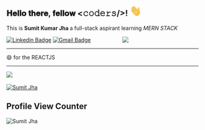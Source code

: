 <h2> 𝐇𝐞𝐥𝐥𝐨 𝐭𝐡𝐞𝐫𝐞, 𝐟𝐞𝐥𝐥𝐨𝐰 <𝚌𝚘𝚍𝚎𝚛𝚜/>! <img src="https://raw.githubusercontent.com/ABSphreak/ABSphreak/master/gifs/Hi.gif" width="30px"></h2>

<p> This is <b> Sumit Kumar Jha </b> a full-stack aspirant learning <i> MERN STACK </i> </p>

<img align='right' src='https://user-images.githubusercontent.com/5713670/87202985-820dcb80-c2b6-11ea-9f56-7ec461c497c3.gif' width='200"'>

<!-- Github link - https://github.com/harshkumarkhatri/harshkumarkhatri

Icons generated from - https://shields.io/ -->


[![Linkedin Badge](https://img.shields.io/badge/-sumitkumarjha-blue?style=flat-square&logo=LinkedIn&logoColor=white&link=https://www.linkedin.com/in/sumitkumarjha/)](https://www.linkedin.com/in/sumitkumarjha/)  [![Gmail Badge](https://img.shields.io/badge/-sumitshine14%40gmail.com-c14438?style=flat-square&logo=Gmail&logoColor=white&link=mailto:sumitshine14@gmail.com)](mailto:sumitshine14@gmail.com)



<hr/>

:smile: for the REACTJS 

<hr/>


<!-- Most Languages Used -->
<div>  
  <img src="https://github-readme-stats.vercel.app/api/top-langs/?username=sumit-jha94&layout=compact" />
</div>


<!-- PROFILE VIEW COUNTER -->

<p align="left"> <a href="https://github.com/ryo-ma/github-profile-trophy"><img src="https://github-profile-trophy.vercel.app/?username=sumit-jha94" alt="Sumit Jha" /></a> </p>

<h2 align="centre"> Profile View Counter </h2/

<p align="center"> <img src="https://komarev.com/ghpvc/?username=sumit-jha94&label=Profile%20views&color=0e75b6&style=flat" alt="Sumit Jha" /> </p>
